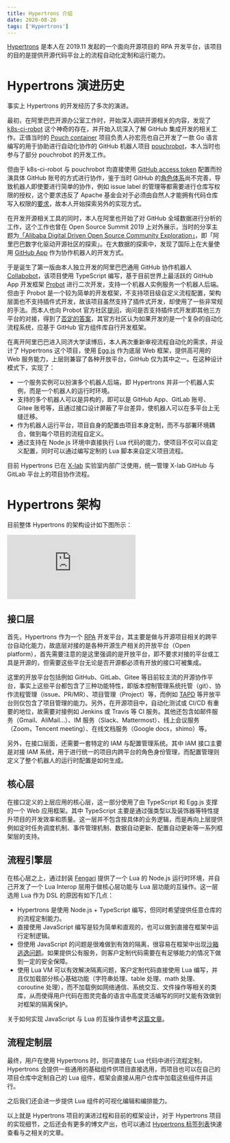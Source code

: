 ```yaml
---
title: Hypertrons 介绍
date: 2020-08-26
tags: ['Hypertrons']
---
```


[Hypertrons](https://github.com/hypertrons/hypertrons) 是本人在 2019.11 发起的一个面向开源项目的 RPA 开发平台，该项目的目的是提供开源代码平台上的流程自动化定制和运行能力。

# Hypertrons 演进历史

事实上 Hypertrons 的开发经历了多次的演进。

最初，在阿里巴巴开源办公室工作时，开始深入调研开源相关的内容，发现了 [k8s-ci-robot](https://github.com/k8s-ci-robot) 这个神奇的存在，并开始入坑深入了解 GitHub 集成开发的相关工作。正值当时的 [Pouch container](https://github.com/alibaba/pouch) 项目负责人孙宏亮也自己开发了一款 Go 语言编写的用于协助进行自动化协作的 GitHub 机器人项目 [pouchrobot](https://github.com/pouchcontainer/pouchrobot)，本人当时也参与了部分 pouchrobot 的开发工作。

但由于 k8s-ci-robot 与 pouchrobot 均直接使用 [GitHub access token](https://docs.github.com/en/github/authenticating-to-github/creating-a-personal-access-token) 配置而扮演具体 GitHub 账号的方式进行协作，鉴于当时 GitHub 的[角色体系](https://docs.github.com/en/github/setting-up-and-managing-your-github-user-account/managing-access-to-your-personal-repositories)尚不完善，导致机器人即使要进行简单的协作，例如 issue label 的管理等都需要进行仓库写权限的授权，这个要求违反了 Apache 基金会对于必须由自然人才能拥有代码仓库写入权限的[要求](http://apache.org/foundation/how-it-works.html#committers)，故本人开始探索另外的实现方式。

在开发开源相关工具的同时，本人在阿里也开始了对 GitHub 全域数据进行分析的工作，这个工作也曾在 Open Source Summit 2019 上对外展示，当时的分享主题为[「Alibaba Digital Driven Open Source Community Exploration」](https://www.youtube.com/watch?v=64RiOyQf_kU)，即「阿里巴巴数字化驱动开源社区的探索」。在大数据的探索中，发现了国际上在大量使用 [GitHub App](https://github.com/marketplace) 作为协作机器人的开发方式。

于是诞生了第一版由本人独立开发的阿里巴巴通用 GitHub 协作机器人 [Collabobot](https://github.com/alibaba/collabobot)，该项目使用 TypeScript 编写，基于目前世界上最活跃的 GitHub App 开发框架 [Probot](https://github.com/probot/probot) 进行二次开发，支持一个机器人实例服务一个机器人后端。但由于 Probot 是一个较为简单的开发框架，不支持项目级自定义流程配置，架构层面也不支持插件式开发，故该项目虽然支持了插件式开发，却使用了一些非常规的手法。而本人也向 Probot 官方社区[提问](https://github.com/probot/probot/issues/909)，询问是否支持插件式开发即其他三方平台的对接，得到了[否定的答案](https://github.com/probot/probot/issues/909#issuecomment-489711216)，其官方社区认为如果开发的是一个复杂的自动化流程系统，应基于 GitHub 官方组件库自行开发框架。

在离开阿里巴巴进入同济大学读博后，本人再次重新审视流程自动化的需求，并设计了 Hypertrons 这个项目，使用 [Egg.js](https://github.com/eggjs/egg) 作为底层 Web 框架，提供高可用的 Web 服务能力，上层则兼容了各种开放平台，GitHub 仅为其中之一。在这种设计模式下，实现了：

- 一个服务实例可以扮演多个机器人后端，即 Hypertrons 并非一个机器人实例，而是一个机器人的运行时环境。
- 支持的多个机器人可以是异构的，即可以是 GitHub App、GitLab 账号、Gitee 账号等，且通过接口设计屏蔽了平台差异，使机器人可以在多平台上无缝迁移。
- 作为机器人运行平台，项目自身的配置由项目本身定制，而不与部署环境耦合，做到每个项目的流程自定义。
- 通过支持在 Node.js 环境中直接执行 Lua 代码的能力，使项目不仅可以自定义配置，同时可以通过编写定制的 Lua 脚本来自定义项目流程。

目前 Hypertrons 已在 [X-lab](http://www.x-lab.info/) 实验室内部广泛使用，统一管理 X-lab GitHub 与 GitLab 平台上的项目协作流程。

# Hypertrons 架构

目前整体 Hypertrons 的架构设计如下图所示：

<embed src="https://frank-cdn.opensource-service.com/image/svg/arch.svg?lang=zh&bg_color=cfcfcf" />

## 接口层

首先，Hypertrons 作为一个 [RPA](https://baike.baidu.com/item/rpa/50175182) 开发平台，其主要是做与开源项目相关的跨平台自动化能力，故底层对接的是各种开源生产相关的开放平台（Open platform），首先需要注意的是这里强调的是开放平台，即不要求对接的平台或工具是开源的，但需要这些平台无论是否开源都必须有开放的接口可被集成。

这里的开放平台包括例如 GitHub、GitLab、Gitee 等目前较主流的开源协作平台，事实上这些平台都包含了三种功能特性，即版本控制管理系统托管（git）、协作流程管理（issue、PR/MR）、项目管理（Project）等，而例如 [TAPD](https://www.tapd.cn/) 等开放平台则仅包含了项目管理的能力。另外，在开源项目中，自动化测试或 CI/CD 有重要的地位，故需要对接例如 Jenkins 或 Travis 等 CI 服务。其他还包含如邮件服务（Gmail、AliMail...）、IM 服务（Slack、Mattermost）、线上会议服务（Zoom，Tencent meeting）、在线文档服务（Google docs，shimo）等。

另外，在接口层面，还需要一套特定的 IAM 与配置管理系统。其中 IAM 接口主要是对接 IAM 系统，用于进行统一的项目内跨平台的角色身份管理，而配置管理则定义了整个机器人的运行时配置是如何生成。

## 核心层

在接口定义的上层应用的核心层，这一部分使用了由 TypeScript 和 Egg.js 支撑的一个 Web 应用框架。其中 TypeScript 主要是通过强类型以及装饰器等特性提升项目的开发效率和质量。这一层并不包含按具体的业务逻辑，而是再向上层提供例如定时任务调度机制、事件管理机制、数据自动更新、配置自动更新等一系列框架层的支持。

## 流程引擎层

在核心层之上，通过封装 [Fengari](https://github.com/fengari-lua/fengari) 提供了一个 Lua 的 Node.js 运行时环境，并自己开发了一个 Lua Interop 层用于做核心层功能与 Lua 层功能的互操作。这一层选用 Lua 作为 DSL 的原因有如下几点：

- Hypertrons 是使用 Node.js + TypeScript 编写，但同时希望提供任意仓库的的流程定制能力。
- 直接使用 JavaScript 编写是较为简单和直观的，也可以做到直接在框架中运行定制逻辑。
- 但使用 JavaScript 的问题是很难做到有效的隔离，很容易在框架中出现[沙箱逃逸问题](https://www.baidu.com/s?wd=js%20%E6%B2%99%E7%AE%B1%E9%80%83%E9%80%B8)。如果提供公有服务，则客户定制代码需要在有足够能力的情况下做到一定的安全保障。
- 使用 Lua VM 可以有效解决隔离问题，客户定制代码直接使用 Lua 编写，并且仅加载部分核心基础功能（字符串处理、table 处理、math 处理、coroutine 处理），而不加载例如网络通信、系统交互、文件操作等相关的类库，从而使得用户代码在图灵完备的语言中高度灵活编写的同时又能有效做到对框架的隔离保护。

关于如何实现 JavaScript 与 Lua 的互操作请参考[这篇文章](/js_interop_with_lua)。

## 流程定制层

最终，用户在使用 Hypertrons 时，则可直接在 Lua 代码中进行流程定制，Hypertrons 会提供一些通用的基础组件供项目直接选用，而项目也可以在自己的项目仓库中定制自己的 Lua 组件，框架会直接从用户仓库中加载这些组件并运行。

之后我们还会进一步提供 Lua 组件的可视化编辑和编排能力。

以上就是 Hypertrons 项目的演进过程和目前的框架设计，对于 Hypertrons 项目的实现细节，之后还会有更多的博文产出，也可以通过 [Hypertrons 标签列表](/tags/Hypertrons/)快速查看与之相关的文章。
